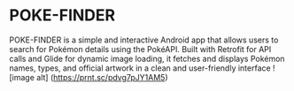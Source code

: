 # POKE-FINDER
POKE-FINDER is a simple and interactive Android app that allows users to search for Pokémon details using the PokéAPI. Built with Retrofit for API calls and Glide for dynamic image loading, it fetches and displays Pokémon names, types, and official artwork in a clean and user-friendly interface
![image alt] (https://prnt.sc/pdvg7pJY1AM5)
